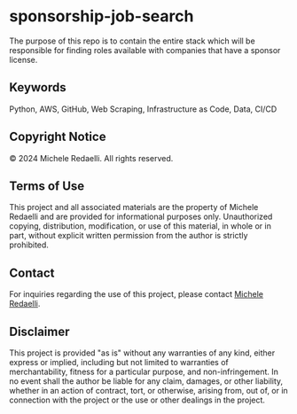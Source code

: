 # sponsorship-job-search
The purpose of this repo is to contain the entire stack which will be responsible for finding roles available with companies that have a sponsor license. 

## Keywords
Python, AWS, GitHub, Web Scraping, Infrastructure as Code, Data, CI/CD

## Copyright Notice
© 2024 Michele Redaelli. All rights reserved.

## Terms of Use
This project and all associated materials are the property of Michele Redaelli and are provided for informational purposes only. Unauthorized copying, distribution, modification, or use of this material, in whole or in part, without explicit written permission from the author is strictly prohibited.

## Contact
For inquiries regarding the use of this project, please contact [Michele Redaelli](www.linkedin.com/in/michele-redaelli-za).

## Disclaimer
This project is provided "as is" without any warranties of any kind, either express or implied, including but not limited to warranties of merchantability, fitness for a particular purpose, and non-infringement. In no event shall the author be liable for any claim, damages, or other liability, whether in an action of contract, tort, or otherwise, arising from, out of, or in connection with the project or the use or other dealings in the project.

